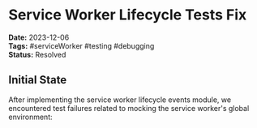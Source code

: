 # Service Worker Lifecycle Tests Fix

**Date:** 2023-12-06  
**Tags:** #serviceWorker #testing #debugging  
**Status:** Resolved  

## Initial State

After implementing the service worker lifecycle events module, we encountered test failures related to mocking the service worker's global environment:

